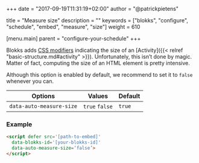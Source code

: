 +++
date            = "2017-09-19T11:31:19+02:00"
author          = "@patrickpietens"

title           = "Measure size"
description     = ""
keywords        = ["blokks", "configure", "schedule", "embed", "measure", "size"]
weight          = 610

[menu.main]
parent          = "configure-your-schedule"
+++

Blokks adds [CSS modifiers](http://themes/modifiers#size-modifiers) indicating the size of an [Activity]({{< relref "basic-structure.md#activity" >}}). Unfortunately, this isn’t done by magic. Matter of fact, computing the size of an HTML element is pretty intensive. 

Although this option is enabled by default, we recommend to set it to `false` whenever you can.

| Options | Values | Default |
|---------|--------|---------|
| `data-auto-measure-size` | `true` `false` | `true` |

### Example

```html
<script	defer src='[path-to-embed]'
  data-blokks-id='[your-blokks-id]'
  data-auto-measure-size=‘false’>
</script>
```